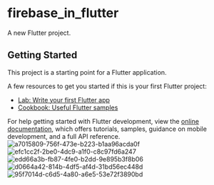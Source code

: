 # firebase_in_flutter

A new Flutter project.

## Getting Started

This project is a starting point for a Flutter application.

A few resources to get you started if this is your first Flutter project:

- [Lab: Write your first Flutter app](https://docs.flutter.dev/get-started/codelab)
- [Cookbook: Useful Flutter samples](https://docs.flutter.dev/cookbook)

For help getting started with Flutter development, view the
[online documentation](https://docs.flutter.dev/), which offers tutorials,
samples, guidance on mobile development, and a full API reference.
![a7015809-756f-473e-b223-b1aa96acda0f](https://github.com/MosharofHossain1998/firebase_in_flutter/assets/75781770/04f16a1a-4420-44a0-8820-11f617a7884a)
![efc1cc2f-2be0-4dc9-a1f0-c8c97fd6a247](https://github.com/MosharofHossain1998/firebase_in_flutter/assets/75781770/936c786b-db95-4794-8624-a30c7d8da3e2)
![edd66a3b-fb87-4fe0-b2dd-9e895b3f8b06](https://github.com/MosharofHossain1998/firebase_in_flutter/assets/75781770/d3817030-cbc0-41aa-807f-33dc55dfc2e8)
![d0664a42-814b-4df5-af4d-31bd56ec448d](https://github.com/MosharofHossain1998/firebase_in_flutter/assets/75781770/959a8e58-d498-458a-bb1d-490dd746c122)
![95f7014d-c6d5-4a80-a6e5-53e72f3890bd](https://github.com/MosharofHossain1998/firebase_in_flutter/assets/75781770/5c2356c1-9487-468d-9d13-406920d5e48b)
